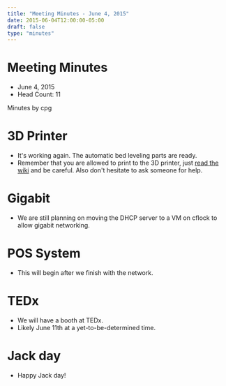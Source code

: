 ```yaml
---
title: "Meeting Minutes - June 4, 2015"
date: 2015-06-04T12:00:00-05:00
draft: false
type: "minutes"
---
```


# Meeting Minutes

- June 4, 2015
- Head Count: 11

Minutes by cpg

# 3D Printer

- It's working again. The automatic bed leveling parts are ready.
- Remember that you are allowed to print to the 3D printer, just [read the wiki](https://cclub.cs.wmich.edu/wiki/How_to_Use_the_3d_Printer) and be careful. Also don't hesitate to ask someone for help.

# Gigabit

- We are still planning on moving the DHCP server to a VM on cflock to allow gigabit networking.

# POS System

- This will begin after we finish with the network.

# TEDx

- We will have a booth at TEDx.
- Likely June 11th at a yet-to-be-determined time.

# Jack day

- Happy Jack day!

